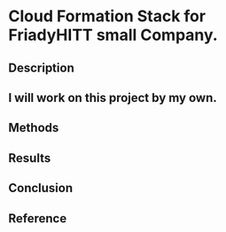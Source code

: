 # Cloud Formation Stack for FriadyHITT small Company.
## Description
## I will work on this project by my own.
## Methods
## Results 
## Conclusion
## Reference

